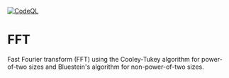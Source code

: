 [![CodeQL](https://github.com/stefan-zobel/FFT/actions/workflows/codeql.yml/badge.svg)](https://github.com/stefan-zobel/FFT/actions/workflows/codeql.yml)

# FFT

Fast Fourier transform (FFT) using the Cooley-Tukey algorithm for power-of-two sizes and Bluestein's algorithm for non-power-of-two sizes.
